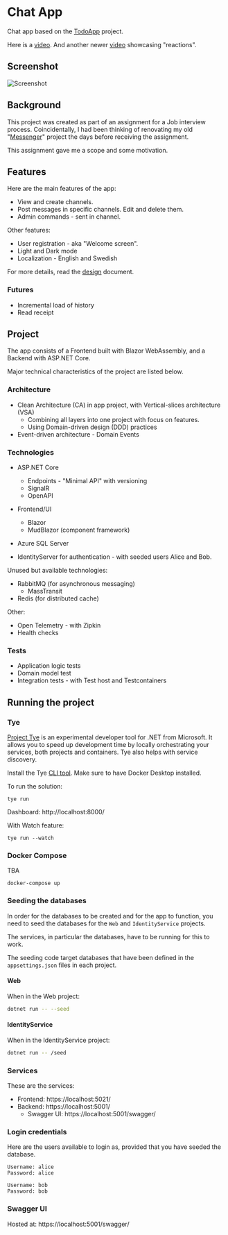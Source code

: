 # Chat App

Chat app based on the [TodoApp](https://github.com/marinasundstrom/todo-app) project.

Here is a [video](https://youtu.be/q6N_O9YRs1U). And another newer [video](https://www.youtube.com/watch?v=eOEqPFWu-Os) showcasing "reactions".

## Screenshot

![Screenshot](/images/screenshot.png)

## Background

This project was created as part of an assignment for a Job interview process. Coincidentally, I had been thinking of renovating my old "[Messenger](https://github.com/marinasundstrom/YourBrand/tree/main/Messenger/Messenger.UI)" project the days before receiving the assignment.

This assignment gave me a scope and some motivation.

## Features

Here are the main features of the app:

* View and create channels.
* Post messages in specific channels. Edit and delete them.
* Admin commands - sent in channel.

Other features:
* User registration - aka "Welcome screen".
* Light and Dark mode
* Localization - English and Swedish

For more details, read the [design](/docs/design.md) document.

### Futures

* Incremental load of history
* Read receipt

## Project
The app consists of a Frontend built with Blazor WebAssembly, and a Backend with ASP.NET Core.

Major technical characteristics of the project are listed below.

###  Architecture
* Clean Architecture (CA) in app project, with Vertical-slices architecture (VSA)
  * Combining all layers into one project with focus on features.
  * Using Domain-driven design (DDD) practices
* Event-driven architecture - Domain Events
  
### Technologies
* ASP.NET Core
  * Endpoints - "Minimal API" with versioning
  * SignalR
  * OpenAPI

* Frontend/UI
  * Blazor
  * MudBlazor (component framework)

* Azure SQL Server
* IdentityServer for authentication - with seeded users Alice and Bob.

Unused but available technologies:
* RabbitMQ (for asynchronous messaging)
  * MassTransit 
* Redis (for distributed cache)

Other:
* Open Telemetry - with Zipkin
* Health checks

### Tests
* Application logic tests
* Domain model test
* Integration tests - with Test host and Testcontainers

## Running the project

### Tye

[Project Tye](https://github.com/dotnet/tye) is an experimental developer tool for .NET from Microsoft. It allows you to speed up development time by locally orchestrating your services, both projects and containers. Tye also helps with service discovery.

Install the Tye [CLI tool](https://github.com/dotnet/tye/blob/main/docs/getting_started.md). Make sure to have Docker Desktop installed.

To run the solution:

```
tye run
```

Dashboard: http://localhost:8000/

With Watch feature:

```
tye run --watch
```

### Docker Compose

TBA

```
docker-compose up
```

### Seeding the databases

In order for the databases to be created and for the app to function, you need to seed the databases for the ```Web``` and ```IdentityService``` projects.

The services, in particular the databases, have to be running for this to work. 

The seeding code target databases that have been defined in the ```appsettings.json``` files in each project.

#### Web

When in the Web project:

```sh
dotnet run -- --seed
```

#### IdentityService

When in the IdentityService project:

```sh
dotnet run -- /seed
```

### Services

These are the services:

* Frontend: https://localhost:5021/
* Backend: https://localhost:5001/
  * Swagger UI: https://localhost:5001/swagger/

### Login credentials

Here are the users available to login as, provided that you have seeded the database.

```
Username: alice 
Password: alice

Username: bob 
Password: bob
```

### Swagger UI

Hosted at: https://localhost:5001/swagger/
